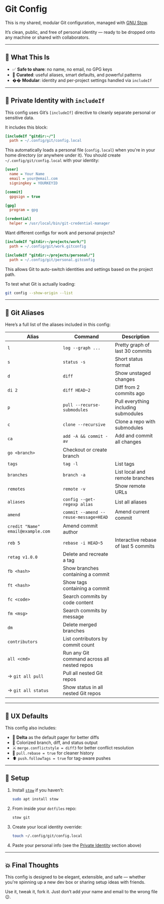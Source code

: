 # Git Config

This is my shared, modular Git configuration, managed with [GNU Stow](https://www.gnu.org/software/stow/).

It’s clean, public, and free of personal identity — ready to be dropped onto any machine or shared with collaborators.

---

## 🧼 What This Is

* ✅ **Safe to share**: no name, no email, no GPG keys
* 🧠 **Curated**: useful aliases, smart defaults, and powerful patterns
* �� **Modular**: identity and per-project settings handled via `includeIf`

---

## 🔐 Private Identity with `includeIf`

This config uses Git’s `[includeIf]` directive to cleanly separate personal or sensitive data.

It includes this block:

```ini
[includeIf "gitdir:~/"]
  path = ~/.config/git/config.local
```

This automatically loads a personal file (`config.local`) when you're in your home directory (or anywhere under it).
You should create `~/.config/git/config.local` with your identity:

```ini
[user]
  name = Your Name
  email = your@email.com
  signingkey = YOURKEYID

[commit]
  gpgsign = true

[gpg]
  program = gpg

[credential]
  helper = /usr/local/bin/git-credential-manager
```

Want different configs for work and personal projects?

```ini
[includeIf "gitdir:~/projects/work/"]
  path = ~/.config/git/work.gitconfig

[includeIf "gitdir:~/projects/personal/"]
  path = ~/.config/git/personal.gitconfig
```

This allows Git to auto-switch identities and settings based on the project path.

To test what Git is actually loading:

```bash
git config --show-origin --list
```

---

## 🧪 Git Aliases

Here’s a full list of the aliases included in this config:

| Alias                             | Command                                     | Description                          |
| --------------------------------- | ------------------------------------------- | ------------------------------------ |
| `l`                               | `log --graph ...`                           | Pretty graph of last 30 commits      |
| `s`                               | `status -s`                                 | Short status format                  |
| `d`                               | `diff`                                      | Show unstaged changes                |
| `di 2`                            | `diff HEAD~2`                               | Diff from 2 commits ago              |
| `p`                               | `pull --recurse-submodules`                 | Pull everything including submodules |
| `c`                               | `clone --recursive`                         | Clone a repo with submodules         |
| `ca`                              | `add -A && commit -av`                      | Add and commit all changes           |
| `go <branch>`                     | Checkout or create branch                   |                                      |
| `tags`                            | `tag -l`                                    | List tags                            |
| `branches`                        | `branch -a`                                 | List local and remote branches       |
| `remotes`                         | `remote -v`                                 | Show remote URLs                     |
| `aliases`                         | `config --get-regexp alias`                 | List all aliases                     |
| `amend`                           | `commit --amend --reuse-message=HEAD`       | Amend current commit                 |
| `credit "Name" email@example.com` | Amend commit author                         |                                      |
| `reb 5`                           | `rebase -i HEAD~5`                          | Interactive rebase of last 5 commits |
| `retag v1.0.0`                    | Delete and recreate a tag                   |                                      |
| `fb <hash>`                       | Show branches containing a commit           |                                      |
| `ft <hash>`                       | Show tags containing a commit               |                                      |
| `fc <code>`                       | Search commits by code content              |                                      |
| `fm <msg>`                        | Search commits by message                   |                                      |
| `dm`                              | Delete merged branches                      |                                      |
| `contributors`                    | List contributors by commit count           |                                      |
| `all <cmd>`                       | Run any Git command across all nested repos |                                      |
| → `git all pull`                  | Pull all nested Git repos                   |                                      |
| → `git all status`                | Show status in all nested Git repos         |                                      |

---

## 🎨 UX Defaults

This config also includes:

* 🎨 **Delta** as the default pager for better diffs
* 🔸 Colorized branch, diff, and status output
* ⚔️ `merge.conflictstyle = diff3` for better conflict resolution
* 🚀 `pull.rebase = true` for cleaner history
* ⬆️ `push.followTags = true` for tag-aware pushes

---

## 💠 Setup

1. Install [`stow`](https://www.gnu.org/software/stow/) if you haven’t:

   ```bash
   sudo apt install stow
   ```

2. From inside your `dotfiles` repo:

   ```bash
   stow git
   ```

3. Create your local identity override:

   ```bash
   touch ~/.config/git/config.local
   ```

4. Paste your personal info (see the [Private Identity](#private-identity-with-includeif) section above)

---

## 💥 Final Thoughts

This config is designed to be elegant, extensible, and safe — whether you're spinning up a new dev box or sharing setup ideas with friends.

Use it, tweak it, fork it. Just don’t add your name and email to the wrong file 😉.

